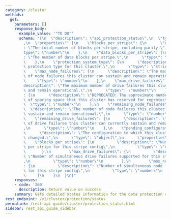 ```yaml
---
category: /cluster
methods:
  get:
    parameters: []
    response_body:
      example_value: '"TO DO"'
      schema: "{\n  \"description\": \"api_protection_status\",\n  \"type\": \"object\"\
        ,\n  \"properties\": {\n    \"blocks_per_stripe\": {\n      \"description\"\
        : \"The total number of blocks per stripe, including parity.\",\n      \"\
        type\": \"number\"\n    },\n    \"data_blocks_per_stripe\": {\n      \"description\"\
        : \"The number of data blocks per stripe.\",\n      \"type\": \"number\"\n\
        \    },\n    \"protection_system_type\": {\n      \"description\": \"The data\
        \ protection type for this cluster.\",\n      \"type\": \"string\"\n    },\n\
        \    \"max_node_failures\": {\n      \"description\": \"The maximum number\
        \ of node failures this cluster can sustain and remain operational.\",\n \
        \     \"type\": \"number\"\n    },\n    \"max_drive_failures\": {\n      \"\
        description\": \"The maximum number of drive failures this cluster can sustain\
        \ and remain operational.\",\n      \"type\": \"number\"\n    },\n    \"max_drive_spares\"\
        : {\n      \"description\": \"DEPRECATED: The approximate number of drives\
        \ of sparing space that this cluster has reserved for reprotect.\",\n    \
        \  \"type\": \"number\"\n    },\n    \"remaining_node_failures\": {\n    \
        \  \"description\": \"The number of node failures this cluster can currently\
        \ sustain and remain operational.\",\n      \"type\": \"number\"\n    },\n\
        \    \"remaining_drive_failures\": {\n      \"description\": \"The number\
        \ of drive failures this cluster can currently sustain and remain operational.\"\
        ,\n      \"type\": \"number\"\n    },\n    \"pending_configuration\": {\n\
        \      \"description\": \"The configuration to which this cluster is being\
        \ changed.\",\n      \"type\": \"object\",\n      \"properties\": {\n    \
        \    \"blocks_per_stripe\": {\n          \"description\": \"Number of blocks\
        \ per stripe for this stripe config\",\n          \"type\": \"number\"\n \
        \       },\n        \"max_drive_failures\": {\n          \"description\":\
        \ \"Number of simultaneous drive failures supported for this stripe config\"\
        ,\n          \"type\": \"number\"\n        },\n        \"max_node_failures\"\
        : {\n          \"description\": \"Number of simultaneous node failures supported\
        \ for this stripe config\",\n          \"type\": \"number\"\n        }\n \
        \     }\n    }\n  }\n}"
    responses:
    - code: '200'
      description: Return value on success
    summary: Gets detailed status information for the data protection of the cluster.
rest_endpoint: /v1/cluster/protection/status
permalink: /rest-api-guide/cluster/protection_status.html
sidebar: rest_api_guide_sidebar
---
```

